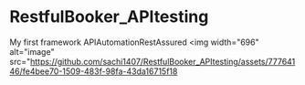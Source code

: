 # RestfulBooker_APItesting
My first framework
APIAutomationRestAssured
<img width="696" alt="image" src="https://github.com/sachi1407/RestfulBooker_APItesting/assets/77764146/fe4bee70-1509-483f-98fa-43da16715f18
  


